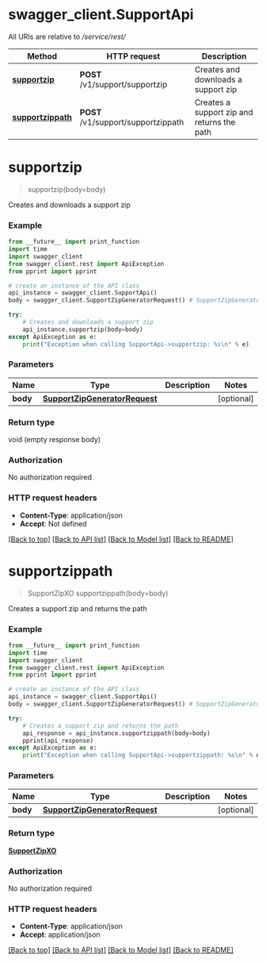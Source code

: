 # swagger_client.SupportApi

All URIs are relative to _/service/rest/_

| Method                                             | HTTP request                        | Description                                |
| -------------------------------------------------- | ----------------------------------- | ------------------------------------------ |
| [**supportzip**](SupportApi.md#supportzip)         | **POST** /v1/support/supportzip     | Creates and downloads a support zip        |
| [**supportzippath**](SupportApi.md#supportzippath) | **POST** /v1/support/supportzippath | Creates a support zip and returns the path |

# **supportzip**

> supportzip(body=body)

Creates and downloads a support zip

### Example

```python
from __future__ import print_function
import time
import swagger_client
from swagger_client.rest import ApiException
from pprint import pprint

# create an instance of the API class
api_instance = swagger_client.SupportApi()
body = swagger_client.SupportZipGeneratorRequest() # SupportZipGeneratorRequest |  (optional)

try:
    # Creates and downloads a support zip
    api_instance.supportzip(body=body)
except ApiException as e:
    print("Exception when calling SupportApi->supportzip: %s\n" % e)
```

### Parameters

| Name     | Type                                                            | Description | Notes      |
| -------- | --------------------------------------------------------------- | ----------- | ---------- |
| **body** | [**SupportZipGeneratorRequest**](SupportZipGeneratorRequest.md) |             | [optional] |

### Return type

void (empty response body)

### Authorization

No authorization required

### HTTP request headers

- **Content-Type**: application/json
- **Accept**: Not defined

[[Back to top]](#) [[Back to API list]](../README.md#documentation-for-api-endpoints) [[Back to Model list]](../README.md#documentation-for-models) [[Back to README]](../README.md)

# **supportzippath**

> SupportZipXO supportzippath(body=body)

Creates a support zip and returns the path

### Example

```python
from __future__ import print_function
import time
import swagger_client
from swagger_client.rest import ApiException
from pprint import pprint

# create an instance of the API class
api_instance = swagger_client.SupportApi()
body = swagger_client.SupportZipGeneratorRequest() # SupportZipGeneratorRequest |  (optional)

try:
    # Creates a support zip and returns the path
    api_response = api_instance.supportzippath(body=body)
    pprint(api_response)
except ApiException as e:
    print("Exception when calling SupportApi->supportzippath: %s\n" % e)
```

### Parameters

| Name     | Type                                                            | Description | Notes      |
| -------- | --------------------------------------------------------------- | ----------- | ---------- |
| **body** | [**SupportZipGeneratorRequest**](SupportZipGeneratorRequest.md) |             | [optional] |

### Return type

[**SupportZipXO**](SupportZipXO.md)

### Authorization

No authorization required

### HTTP request headers

- **Content-Type**: application/json
- **Accept**: application/json

[[Back to top]](#) [[Back to API list]](../README.md#documentation-for-api-endpoints) [[Back to Model list]](../README.md#documentation-for-models) [[Back to README]](../README.md)
